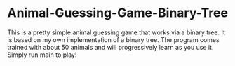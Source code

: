 # Animal-Guessing-Game-Binary-Tree

This is a pretty simple animal guessing game that works via a binary tree.
It is based on my own implementation of a binary tree.
The program comes trained with about 50 animals and will progressively learn as you use it.
Simply run main to play!
